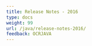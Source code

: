 ```yaml
---
title: Release Notes - 2016
type: docs
weight: 99
url: /java/release-notes-2016/
feedback: OCRJAVA
---
```



